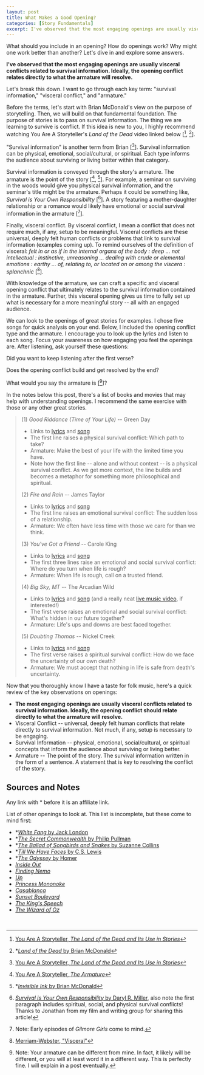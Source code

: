 ```yaml
---
layout: post
title: What Makes a Good Opening?
categories: [Story Fundamentals]
excerpt: I've observed that the most engaging openings are usually visceral conflicts related to survival information. Ideally, the opening conflict relates directly to what the armature will resolve...
---
```

What should you include in an opening? How do openings work? Why might one work better than another? Let's dive in and explore some answers. 

**I've observed that the most engaging openings are usually visceral conflicts related to survival information. Ideally, the opening conflict relates directly to what the armature will resolve.** 

Let's break this down. I want to go through each key term: "survival information," "visceral conflict," and "armature."

Before the terms, let's start with Brian McDonald's view on the purpose of storytelling. Then, we will build on that fundamental foundation. The purpose of stories is to pass on survival information. The thing we are learning to survive is conflict. If this idea is new to you, I highly recommend watching You Are A Storyteller's *Land of the Dead* video linked below [[^YAAS-land-of-the-dead], [^land-of-the-dead]].

"Survival information" is another term from Brian [[^YAAS-land-of-the-dead]]. Survival information can be physical, emotional, social/cultural, or spiritual. Each type informs the audience about surviving or living better within that category. 

Survival information is conveyed through the story's armature. The armature is the point of the story [[^YAAS-armature], [^invisible-ink]]. For example, a seminar on surviving in the woods would give you physical survival information, and the seminar's title might be the armature. Perhaps it could be something like, *Survival is Your Own Responsibility* [[^survival]]. A story featuring a mother-daughter relationship or a romance would likely have emotional or social survival information in the armature [[^note-gilmore-girls]]. 

Finally, visceral conflict. By visceral conflict, I mean a conflict that does not require much, if any, setup to be meaningful. Visceral conflicts are these universal, deeply felt human conflicts or problems that link to survival information (examples coming up). To remind ourselves of the definition of visceral: *felt in or as if in the internal organs of the body : deep ... not intellectual : instinctive, unreasoning ... dealing with crude or elemental emotions : earthy ... of, relating to, or located on or among the viscera : splanchnic* [[^MW-visceral]].

With knowledge of the armature, we can craft a specific and visceral opening conflict that ultimately relates to the survival information contained in the armature. Further, this visceral opening gives us time to fully set up what is necessary for a more meaningful story -- all with an engaged audience.

We can look to the openings of great stories for examples. I chose five songs for quick analysis on your end. Below, I included the opening conflict type and the armature. I encourage you to look up the lyrics and listen to each song. Focus your awareness on how engaging you feel the openings are. After listening, ask yourself these questions:

Did you want to keep listening after the first verse? 

Does the opening conflict build and get resolved by the end?

What would you say the armature is [[^note-armature]]? 

In the notes below this post, there's a list of books and movies that may help with understanding openings. I recommend the same exercise with those or any other great stories.

> (1) *Good Riddance (Time of Your Life)* -- Green Day
> - Links to [lyrics](https://genius.com/Green-day-good-riddance-time-of-your-life-lyrics) and [song](https://songwhip.com/green-day/good-riddance-time-of-your-life2023)
> - The first line raises a physical survival conflict: Which path to take?
> - Armature: Make the best of your life with the limited time you have.
> - Note how the first line -- alone and without context -- is a physical survival conflict. As we get more context, the line builds and becomes a metaphor for something more philosophical and spiritual. 
> 
> (2) *Fire and Rain* -- James Taylor
> - Links to [lyrics](https://genius.com/James-taylor-fire-and-rain-lyrics) and [song](https://songwhip.com/james-taylor/fire-and-rain-1970)
> - The first line raises an emotional survival conflict: The sudden loss of a relationship.
> - Armature: We often have less time with those we care for than we think.
> 
> (3) *You've Got a Friend* -- Carole King
> - Links to [lyrics](https://genius.com/Carole-king-youve-got-a-friend-lyrics) and [song](https://songwhip.com/carole-king/youve-got-a-friend)
> - The first three lines raise an emotional and social survival conflict: Where do you turn when life is rough?
> - Armature: When life is rough, call on a trusted friend.
> 
> (4) *Big Sky, MT* -- The Arcadian Wild
> - Links to [lyrics](https://www.thearcadianwild.com/big-sky-mt-lyric) and [song](https://songwhip.com/the-arcadian-wild/big-sky-mt) (and a really neat [live music video](https://www.youtube.com/watch?v=6-Gh0BXu5ww), if interested!)
> - The first verse raises an emotional and social survival conflict: What's hidden in our future together?
> - Armature: Life's ups and downs are best faced together.
> 
> (5) *Doubting Thomas* -- Nickel Creek
> - Links to [lyrics](https://genius.com/Nickel-creek-doubting-thomas-lyrics) and [song](https://songwhip.com/nickel-creek/doubting-thomas)
> - The first verse raises a spiritual survival conflict: How do we face the uncertainty of our own death?
> - Armature: We must accept that nothing in life is safe from death's uncertainty.

Now that you thoroughly know I have a taste for folk music, here's a quick review of the key observations on openings:
- **The most engaging openings are usually visceral conflicts related to survival information. Ideally, the opening conflict should relate directly to what the armature will resolve.** 
- Visceral Conflict -- universal, deeply felt human conflicts that relate directly to survival information. Not much, if any, setup is necessary to be engaging.
- Survival Information -- physical, emotional, social/cultural, or spiritual concepts that inform the audience about surviving or living better.
- Armature -- The point of the story. The survival information written in the form of a sentence. A statement that is key to resolving the conflict of the story.


## Sources and Notes
<div class="disclosure">Any link with * before it is an affiliate link.</div>

List of other openings to look at. This list is incomplete, but these come to mind first:
- *[*White Fang* by Jack London](https://bookshop.org/a/88122/9780199538898)
- *[*The Secret Commonwealth* by Philip Pullman](https://bookshop.org/a/88122/9780553510706)
- *[*The Ballad of Songbirds and Snakes* by Suzanne Collins](https://bookshop.org/a/88122/9781339016573)
- *[*Till We Have Faces* by C.S. Lewis](https://bookshop.org/a/88122/9780062565419)
- *[*The Odyssey* by Homer](https://bookshop.org/a/88122/9780553213997) 
- [*Inside Out*](https://www.justwatch.com/us/movie/inside-out-2015)
- [*Finding Nemo*](https://www.justwatch.com/us/movie/finding-nemo)
- [*Up*](https://www.justwatch.com/us/movie/up-2009)
- [*Princess Mononoke*](https://www.justwatch.com/us/movie/princess-mononoke)
- [*Casablanca*](https://www.justwatch.com/us/movie/casablanca)
- [*Sunset Boulevard*](https://www.justwatch.com/us/movie/sunset-blvd)
- [*The King's Speech*](https://www.justwatch.com/us/movie/the-kings-speech)
- [*The Wizard of Oz*](https://www.justwatch.com/us/movie/the-wizard-of-oz)

<br>

[^YAAS-land-of-the-dead]: [You Are A Storyteller, *The Land of the Dead and Its Use in Stories*](https://www.youtube.com/watch?v=NFv6X_3wxSc) 
[^YAAS-armature]: [You Are A Storyteller, *The Armature*](https://www.youtube.com/watch?v=9AcnCkDEJQU) 
[^invisible-ink]: *[*Invisible Ink* by Brian McDonald](https://bookshop.org/a/88122/9780998534473)
[^land-of-the-dead]: *[*Land of the Dead* by Brian McDonald](https://bookshop.org/a/88122/9781626727311)
[^MW-visceral]: [Merriam-Webster, "Visceral"](https://www.merriam-webster.com/dictionary/visceral)
[^survival]: [*Survival is Your Own Responsibility* by Daryl R. Miller](https://www.nps.gov/dena/planyourvisit/survival.htm), also note the first paragraph includes spiritual, social, and physical survival conflicts! Thanks to Jonathan from my film and writing group for sharing this article!
[^note-armature]: Note: Your armature can be different from mine. In fact, it likely will be different, or you will at least word it in a different way. This is perfectly fine. I will explain in a post eventually.
[^note-gilmore-girls]: Note: Early episodes of *Gilmore Girls* come to mind.